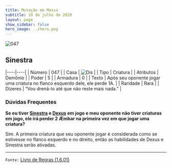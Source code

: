 ```yaml
---
title: Mutação em Massa
subtitle: 10 de julho de 2020
layout: page
show_sidebar: false
hero_image: ../hero.png
---
```


![047](https://cdn.keyforgegame.com/media/card_front/pt/479_047_WGH4V387H4J8_pt.png)

## Sinestra

|----|----|
| Número | 047 |
| Casa | ![Dis](https://archonarcana.com/images/thumb/e/e8/Dis.png/22px-Dis.png "Dis") |
| Tipo | Criatura |
| Atributos | Demônio |
| Poder | 5 |
| Armadura | 0 |
| Texto | Após seu oponente jogar uma criatura no flanco esquerdo dele, ele perde 1A. |
| Raridade | Rara |
| Dizeres | “Vou drená-lo até que não reste mais nada.” |

### Dúvidas Frequentes

**Se eu tiver [Sinestra](/mm/047) e [Dexus](/mm/054) em jogo e meu
oponente não tiver criaturas em jogo, ele irá perder 2 Æmbar na
primeira vez em que jogar uma criatura?**

Sim. A primeira criatura que seu oponente jogar é considerada como se
estivesse no flanco esquerdo e no direito, então as habilidades de Dexus
e Sinestra serão ativadas.

<hr/>

`Fonte:` [Livro de Regras (1.6.01)](https://drive.google.com/open?id=1YNhLKUC0xfriiMwFYpDu1Go3zPJw6gYo)
